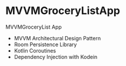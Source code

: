 # MVVMGroceryListApp

MVVMGroceryList App

 - MVVM Architectural Design Pattern
 - Room Persistence Library
 - Kotlin Coroutines
 - Dependency Injection with Kodein

